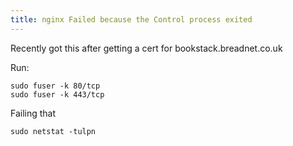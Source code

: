 ```yaml
---
title: nginx Failed because the Control process exited
---
```


Recently got this after getting a cert for bookstack.breadnet.co.uk

Run:

```shell
sudo fuser -k 80/tcp
sudo fuser -k 443/tcp
```

Failing that

```shell
sudo netstat -tulpn
```
